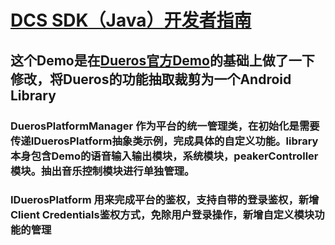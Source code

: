 ﻿# [DCS SDK（Java）开发者指南](https://github.com/dueros/dcs-sdk-java/blob/master/README.md)

## 这个Demo是在[Dueros官方Demo](https://github.com/dueros/dcs-sdk-java)的基础上做了一下修改，将Dueros的功能抽取裁剪为一个Android Library

### DuerosPlatformManager 作为平台的统一管理类，在初始化是需要传递IDuerosPlatform抽象类示例，完成具体的自定义功能。library本身包含Demo的语音输入输出模块，系统模块，peakerController模块。抽出音乐控制模块进行单独管理。

### IDuerosPlatform 用来完成平台的鉴权，支持自带的登录鉴权，新增Client Credentials鉴权方式，免除用户登录操作，新增自定义模块功能的管理

